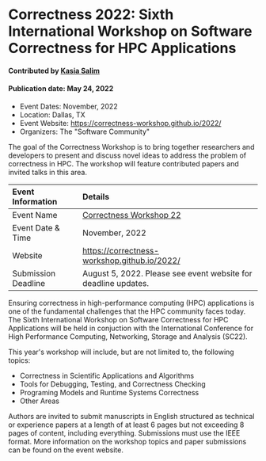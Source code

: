 # Correctness 2022: Sixth International Workshop on Software Correctness for HPC Applications

#### Contributed by [Kasia Salim](https://github.com/karbarz)
#### Publication date: May 24, 2022

- Event Dates: November, 2022
- Location: Dallas, TX
- Event Website: https://correctness-workshop.github.io/2022/
- Organizers: The "Software Community"

<!-- deck text start -->
The goal of the Correctness Workshop is to bring together researchers and developers to present and discuss novel ideas to address the problem of correctness in HPC. The workshop will feature contributed papers and invited talks in this area.
<!-- deck text end -->


Event Information | Details
:--- | :---			   
Event Name | [Correctness Workshop 22](https://correctness-workshop.github.io/2022/)
Event Date & Time | November, 2022
Website | 	<https://correctness-workshop.github.io/2022/> 
Submission Deadline | August 5, 2022. Please see event website for deadline updates.

Ensuring correctness in high-performance computing (HPC) applications is one of the fundamental challenges that the HPC community faces today. The Sixth International Workshop on Software Correctness for HPC Applications will be held in conjuction with the International Conference for High Performance Computing, Networking, Storage and Analysis (SC22).

This year's workshop will include, but are not limited to, the following topics: 
* Correctness in Scientific Applications and Algorithms
* Tools for Debugging, Testing, and Correctness Checking
* Programing Models and Runtime Systems Correctness
* Other Areas

Authors are invited to submit manuscripts in English structured as technical or experience papers at a length of at least 6 pages but not exceeding 8 pages of content, including everything. Submissions must use the IEEE format. More information on the workshop topics and paper submissions can be found on the event website. 

<!---
Publish: yes
Pinned: no
Topics: high-performance computing, conferences and workshops
RSS update: 2022-05-24
--->
